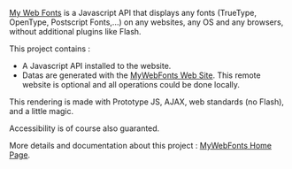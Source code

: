 [My Web Fonts](http://www.mywebfonts.org) is a Javascript API that displays any fonts (TrueType, OpenType, Postscript Fonts,...) on any websites, any OS and any browsers, without additional plugins like Flash.

This project contains :
  * A Javascript API installed to the website.
  * Datas are generated with the [MyWebFonts Web Site](http://www.mywebfonts.org). This remote website is optional and all operations could be done locally.

This rendering is made with Prototype JS, AJAX, web standards (no Flash), and a little magic.

Accessibility is of course also guaranted.

More details and documentation about this project : [MyWebFonts Home Page](http://www.mywebfonts.org).